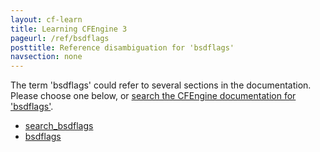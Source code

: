 ```yaml
---
layout: cf-learn
title: Learning CFEngine 3
pageurl: /ref/bsdflags
posttitle: Reference disambiguation for 'bsdflags'
navsection: none
---
```


The term 'bsdflags' could refer to several sections in the documentation. Please choose one below, or
[search the CFEngine documentation for 'bsdflags'](http://cfengine.com/docs/3.5/search.html?q=bsdflags).

- [search_bsdflags](http://cfengine.com/docs/3.5/reference-promise-types-files.html#search_bsdflags)
- [bsdflags](http://cfengine.com/docs/3.5/reference-promise-types-files.html#bsdflags)
